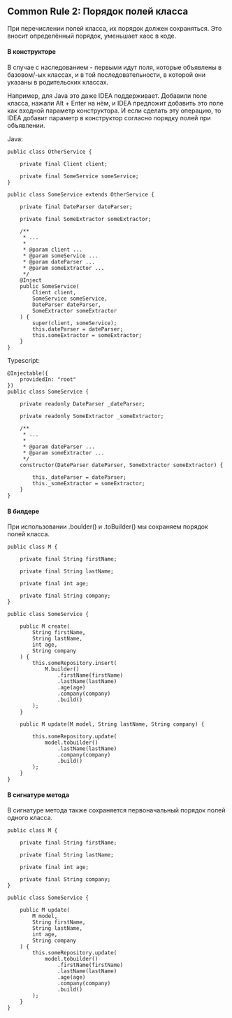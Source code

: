 ## Common Rule 2: Порядок полей класса



При перечислении полей класса, их порядок должен сохраняться. Это вносит определённый порядок, уменьшает хаос в коде.

#### В конструкторе

В случае с наследованием - первыми идут поля, которые объявлены в базовом/-ых классах, и в той последовательности, в которой они указаны в родительских классах.

Например, для Java это даже IDEA поддерживает. Добавили поле класса, нажали Alt + Enter на нём, и IDEA предложит добавить это поле как входной параметр конструктора. И если сделать эту операцию, то IDEA добавит параметр в конструктор согласно порядку полей при объявлении. 

Java:

```
public class OtherService {

    private final Client client;

    private final SomeService someService;
}

public class SomeService extends OtherService {

    private final DateParser dateParser;

    private final SomeExtractor someExtractor;

    /**
     * ...
     *
     * @param client ...
     * @param someService ...
     * @param dateParser ...
     * @param someExtractor ...
     */
    @Inject
    public SomeService(
        Client client,
        SomeService someService,
        DateParser dateParser,
        SomeExtractor someExtractor
    ) {
        super(client, someService);
        this.dateParser = dateParser;
        this.someExtractor = someExtractor;
    }
}
```

Typescript:

```
@Injectable({
    providedIn: "root"
})
public class SomeService {

    private readonly DateParser _dateParser;

    private readonly SomeExtractor _someExtractor;

    /**
     * ...
     *
     * @param dateParser ...
     * @param someExtractor ...
     */
    constructor(DateParser dateParser, SomeExtractor someExtractor) {
    
        this._dateParser = dateParser;
        this._someExtractor = someExtractor;
    }
}
```


#### В билдере

При использовании .boulder() и .toBuilder() мы сохраняем порядок полей класса.

```
public class M {

    private final String firstName;

    private final String lastName;

    private final int age;

    private final String company;
}

public class SomeService {

    public M create(
        String firstName,
        String lastName,
        int age,
        String company
    ) {
        this.someRepository.insert(
            M.builder()
                .firstName(firstName)
                .lastName(lastName)
                .age(age)
                .company(company)
                .build()
        );
    }

    public M update(M model, String lastName, String company) {

        this.someRepository.update(
            model.tobuilder()
                .lastName(lastName)
                .company(company)
                .build()
        );
    }
}
```


#### В сигнатуре метода

В сигнатуре метода также сохраняется первоначальный порядок полей одного класса.

```
public class M {

    private final String firstName;

    private final String lastName;

    private final int age;

    private final String company;
}

public class SomeService {

    public M update(
        M model,
        String firstName,
        String lastName,
        int age,
        String company
    ) {
        this.someRepository.update(
            model.tobuilder()
                .firstName(firstName)
                .lastName(lastName)
                .age(age)
                .company(company)
                .build()
        );
    }
}
```
